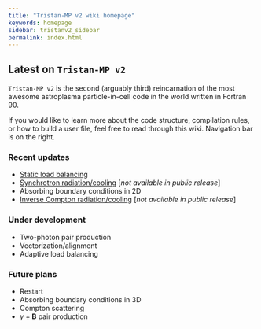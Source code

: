 ```yaml
---
title: "Tristan-MP v2 wiki homepage"
keywords: homepage
sidebar: tristanv2_sidebar
permalink: index.html
---
```


## Latest on `Tristan-MP v2`

`Tristan-MP v2` is the second (arguably third) reincarnation of the most awesome astroplasma particle-in-cell code in the world written in Fortran 90.

If you would like to learn more about the code structure, compilation rules, or how to build a user file, feel free to read through this wiki. Navigation bar is on the right.

### Recent updates

* [Static load balancing](tristanv2-loadbal.html#static-load-balancing)
* [Synchrotron radiation/cooling](tristanv2-radiation.html#synchrotron-cooling) [_not available in public release_]
* Absorbing boundary conditions in 2D
* [Inverse Compton radiation/cooling](tristanv2-radiation.html#inverse-compton-cooling) [_not available in public release_]

### Under development

* Two-photon pair production
* Vectorization/alignment
* Adaptive load balancing

### Future plans

* Restart
* Absorbing boundary conditions in 3D
* Compton scattering
* $\gamma + \boldsymbol{B}$ pair production
